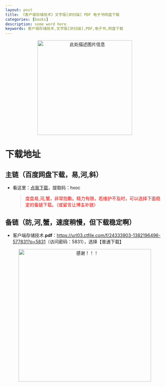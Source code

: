 ```yaml
---
layout: post
title: 《客户端存储技术》文字版[非扫描] PDF 电子书网盘下载
categories: [books]
description: some word here
keywords: 客户端存储技术,文字版[非扫描],PDF,电子书,网盘下载
---
```


<div align="center"><img src="https://pic.imgdb.cn/item/67062962d29ded1a8c721296.png" alt="此处描述图片信息" width="300px" height="auto"></div>

# 下载地址

## 主链（百度网盘下载，易,河,斜）

- 看这里：[点我下载](https://pan.baidu.com/s/1iMXUbSbtZQZjDcqDmnWUyw?pwd=hxoc)，提取码：hxoc

  > <p style="color:red" >度盘易,河,蟹，非常抱歉。精力有限，若维护不及时，可以选择下面稳定的备链下载。（或留言让博主补链）</p>

## 备链（防,河,蟹，速度稍慢，但下载稳定啊）

- 客户端存储技术.**pdf**：<https://url03.ctfile.com/f/24333903-1382196496-577831?p=5831>（访问密码：5831），选择【普通下载】

<div align="center"><img src="https://pic.imgdb.cn/item/6707df6bd29ded1a8ce37031.gif" alt="感谢！！！" width="420px" height="auto"/></div>
